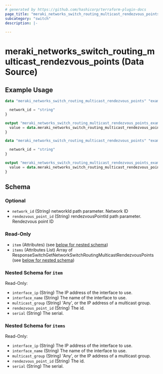 ```yaml
---
# generated by https://github.com/hashicorp/terraform-plugin-docs
page_title: "meraki_networks_switch_routing_multicast_rendezvous_points Data Source - terraform-provider-meraki"
subcategory: "switch"
description: |-
  
---
```


# meraki_networks_switch_routing_multicast_rendezvous_points (Data Source)



## Example Usage

```terraform
data "meraki_networks_switch_routing_multicast_rendezvous_points" "example" {

  network_id = "string"
}

output "meraki_networks_switch_routing_multicast_rendezvous_points_example" {
  value = data.meraki_networks_switch_routing_multicast_rendezvous_points.example.items
}

data "meraki_networks_switch_routing_multicast_rendezvous_points" "example" {

  network_id = "string"
}

output "meraki_networks_switch_routing_multicast_rendezvous_points_example" {
  value = data.meraki_networks_switch_routing_multicast_rendezvous_points.example.item
}
```

<!-- schema generated by tfplugindocs -->
## Schema

### Optional

- `network_id` (String) networkId path parameter. Network ID
- `rendezvous_point_id` (String) rendezvousPointId path parameter. Rendezvous point ID

### Read-Only

- `item` (Attributes) (see [below for nested schema](#nestedatt--item))
- `items` (Attributes List) Array of ResponseSwitchGetNetworkSwitchRoutingMulticastRendezvousPoints (see [below for nested schema](#nestedatt--items))

<a id="nestedatt--item"></a>
### Nested Schema for `item`

Read-Only:

- `interface_ip` (String) The IP address of the interface to use.
- `interface_name` (String) The name of the interface to use.
- `multicast_group` (String) 'Any', or the IP address of a multicast group.
- `rendezvous_point_id` (String) The id.
- `serial` (String) The serial.


<a id="nestedatt--items"></a>
### Nested Schema for `items`

Read-Only:

- `interface_ip` (String) The IP address of the interface to use.
- `interface_name` (String) The name of the interface to use.
- `multicast_group` (String) 'Any', or the IP address of a multicast group.
- `rendezvous_point_id` (String) The id.
- `serial` (String) The serial.
